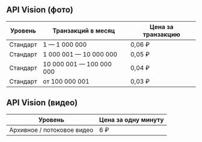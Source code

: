 ## API Vision (фото)

| Уровень        | Транзакций в месяц | Цена за транзакцию |
|----------------|--------------------|--------------------|
| Стандарт       | 1 — 1 000 000              | 0,06 ₽     |
| Стандарт       | 1 000 001 — 10 000 000     | 0,05 ₽     |
| Стандарт       | 10 000 001 — 100 000 000   | 0,04 ₽     |
| Стандарт       | от 100 000 001             | 0,03 ₽     |

## API Vision (видео)

|Уровень|Цена за одну минуту|
|--- |--- |
|Архивное / потоковое видео|6 ₽|
